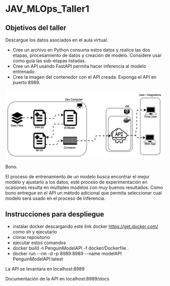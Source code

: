 # JAV_MLOps_Taller1

## Objetivos del taller
Descargue los datos asociados en el aula virtual.


- Cree un archivo en Python consuma estos datos y realice las dos etapas, procesamiento de datos y creación de modelo. Considere usar como guía las sub-etapas listadas. 
- Cree un API usando FastAPI permita hacer inferencia al modelo entrenado.
- Cree la imagen del contenedor con el API creada. Exponga el API en puerto 8989.

![Nivel 0](img/lvl0.svg)

Bono.

El proceso de entrenamiento de un modelo busca encontrar el mejor modelo y ajustarlo a los datos, este proceso de experimentación en ocasiones resulta en multiples modelos con muy buenos resultados. Como bono entregue en el API un método adicional que permita seleccionar cual modelo será usado en el proceso de inferencia.

## Instrucciones para despliegue

- instalar docker descargando este link docker https://get.docker.com/ como sh y ejecutarlo
- clonar repositorio
- ejecutar estos comandos
- docker build -t PenguinModelAPI -f docker/Dockerfile .
- docker run --rm -d -p 8989:8989 --name modelAPI PenguinModelAPI:latest

La API se levantara en localhost:8989

Documentación de la API en localhost:8989/docs